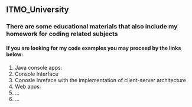 ## ITMO_University
### There are some educational materials that also include my homework for coding related subjects
#### If you are looking for my code examples you may proceed by the links below:
1. Java console apps:
  1. Console Interface
  2. Conosle Inreface with the implementation of client-server architecture
2. Web apps:
  1. ...
  2. ... 
